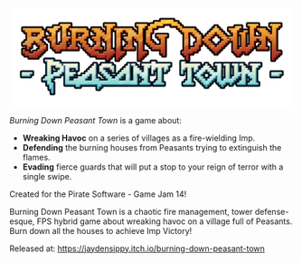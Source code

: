 ![bdpt logo](https://github.com/jaydensipe/Burning-Down-Peasant-Town/blob/main/ui/assets/btpt_logo_final.png)

<i>Burning Down Peasant Town</i> is a game about:

<ul>
  <li><strong>Wreaking Havoc</strong> on a series of villages as a fire-wielding Imp.</li>
  <li><strong>Defending</strong> the burning houses from Peasants trying to extinguish the flames.</li>
  <li><strong>Evading</strong> fierce guards that will put a stop to your reign of terror with a single swipe.</li>
</ul>

Created for the Pirate Software - Game Jam 14!


Burning Down Peasant Town is a chaotic fire management, tower defense-esque, FPS hybrid game about wreaking havoc on a village full of Peasants. Burn down all the houses to achieve Imp Victory!

Released at: https://jaydensippy.itch.io/burning-down-peasant-town
